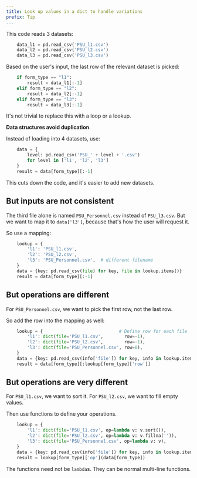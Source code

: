 ```yaml
---
title: Look up values in a dict to handle variations
prefix: Tip
...
```


This code reads 3 datasets:

```python
    data_l1 = pd.read_csv('PSU_l1.csv')
    data_l2 = pd.read_csv('PSU_l2.csv')
    data_l3 = pd.read_csv('PSU_l3.csv')
```

Based on the user's input, the last row of the relevant dataset is picked:

```python
    if form_type == "l1":
        result = data_l1[:-1]
    elif form_type == "l2":
        result = data_l2[:-1]
    elif form_type == "l3":
        result = data_l3[:-1]
```

It's not trivial to replace this with a loop or a lookup.

**Data structures avoid duplication**.

Instead of loading into 4 datasets, use:

```python
    data = {
        level: pd.read_csv('PSU_' + level + '.csv')
        for level in ['l1', 'l2', 'l3']
    }
    result = data[form_type][:-1]
```

This cuts down the code, and it's easier to add new datasets.

## But inputs are not consistent

The third file alone is named `PSU_Personnel.csv` instead of `PSU_l3.csv`. But we
want to map it to `data['l3']`, because that's how the user will request it.

So use a mapping:

```python
    lookup = {
        'l1': 'PSU_l1.csv',
        'l2': 'PSU_l2.csv',
        'l3': 'PSU_Personnel.csv',  # different filename
    }
    data = {key: pd.read_csv(file) for key, file in lookup.items()}
    result = data[form_type][:-1]
```

## But operations are different

For `PSU_Personnel.csv`, we want to pick the first row, not the last row.

So add the row into the mapping as well:

```python
    lookup = {                             # Define row for each file
        'l1': dict(file='PSU_l1.csv',        row=-1),
        'l2': dict(file='PSU_l2.csv',        row=-1),
        'l3': dict(file='PSU_Personnel.csv', row=0),
    }
    data = {key: pd.read_csv(info['file']) for key, info in lookup.items()}
    result = data[form_type][:lookup[form_type]['row']]
```

## But operations are very different

For `PSU_l1.csv`, we want to sort it.
For `PSU_l2.csv`, we want to fill empty values.

Then use functions to define your operations.

```python
    lookup = {
        'l1': dict(file='PSU_l1.csv', op=lambda v: v.sort()),
        'l2': dict(file='PSU_l2.csv', op=lambda v: v.fillna('')),
        'l3': dict(file='PSU_Personnel.csv', op=lambda v: v),
    }
    data = {key: pd.read_csv(info['file']) for key, info in lookup.items()}
    result = lookup[form_type]['op'](data[form_type])
```

The functions need not be `lambda`s. They can be normal multi-line functions.
